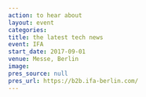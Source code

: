 ```yaml
---
action: to hear about
layout: event
categories:
title: the latest tech news
event: IFA
start_date: 2017-09-01
venue: Messe, Berlin
image:
pres_source: null
pres_url: https://b2b.ifa-berlin.com/
---
```

